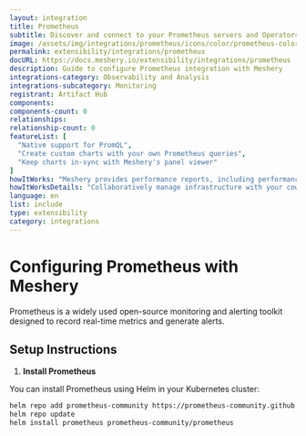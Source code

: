 ```yaml
---
layout: integration
title: Prometheus
subtitle: Discover and connect to your Prometheus servers and Operators
image: /assets/img/integrations/prometheus/icons/color/prometheus-color.svg
permalink: extensibility/integrations/prometheus
docURL: https://docs.meshery.io/extensibility/integrations/prometheus
description: Guide to configure Prometheus integration with Meshery
integrations-category: Observability and Analysis
integrations-subcategory: Monitoring
registrant: Artifact Hub
components: 
components-count: 0
relationships: 
relationship-count: 0
featureList: [
  "Native support for PromQL",
  "Create custom charts with your own Prometheus queries",
  "Keep charts in-sync with Meshery's panel viewer"
]
howItWorks: "Meshery provides performance reports, including performance test results, node resource metrics etc. so that operators may easily understand the overhead of their service mesh’s control plane and data plane in context of the overhead incurred on nodes running within the cluster. In order to generate performance test reports of service meshes and their workloads, Meshery uses Grafana and/or Prometheus as visualization and metrics systems, respectively. This guide outlines the requirements necessary for Meshery to connect to these systems. The steps may vary depending upon the service mesh and its configuration."
howItWorksDetails: "Collaboratively manage infrastructure with your coworkers synchronously sharing the same designs."
language: en
list: include
type: extensibility
category: integrations
---
```


# Configuring Prometheus with Meshery

Prometheus is a widely used open-source monitoring and alerting toolkit designed to record real-time metrics and generate alerts.

## Setup Instructions

1. **Install Prometheus**

You can install Prometheus using Helm in your Kubernetes cluster:

```bash
helm repo add prometheus-community https://prometheus-community.github.io/helm-charts
helm repo update
helm install prometheus prometheus-community/prometheus
